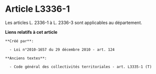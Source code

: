 # Article L3336-1

Les articles L. 2336-1 à L. 2336-3 sont applicables au département.

**Liens relatifs à cet article**

	**Créé par**:

	  - Loi n°2010-1657 du 29 décembre 2010 - art. 124

	**Anciens textes**:

	  - Code général des collectivités territoriales - art. L3335-1 (T)
